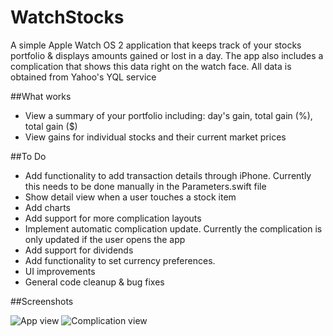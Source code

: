 # WatchStocks
A simple Apple Watch OS 2 application that keeps track of your stocks portfolio &amp; displays amounts gained or lost in a day. The app also includes a complication that shows this data right on the watch face. All data is obtained from Yahoo's YQL service 

##What works

- View a summary of your portfolio including: day's gain, total gain (%), total gain ($)
- View gains for individual stocks and their current market prices


##To Do

- Add functionality to add transaction details through iPhone. Currently this needs to be done manually in the Parameters.swift file
- Show detail view when a user touches a stock item
- Add charts
- Add support for more complication layouts
- Implement automatic complication update. Currently the complication is only updated if the user opens the app
- Add support for dividends
- Add functionality to set currency preferences. 
- UI improvements
- General code cleanup & bug fixes

##Screenshots

![App view](https://raw.githubusercontent.com/willedflipper66/WatchStocks/master/Screenshots/IMG_0779.jpg "App view 1")
![Complication view](https://raw.githubusercontent.com/willedflipper66/WatchStocks/master/Screenshots/IMG_0780.jpg "App view 2")
